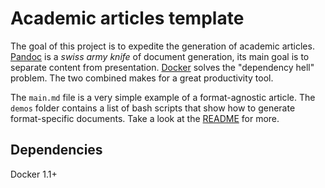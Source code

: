 # Academic articles template

The goal of this project is to expedite the generation of academic 
articles. [Pandoc](http://pandoc.org) is a _swiss army knife_ of 
document generation, its main goal is to separate content from 
presentation. [Docker](http://docker.io) solves the "dependency hell" 
problem. The two combined makes for a great productivity tool.

The `main.md` file is a very simple example of a format-agnostic 
article. The `demos` folder contains a list of bash scripts that show 
how to generate format-specific documents. Take a look at the 
[README](demos/README.md) for more.

## Dependencies

Docker 1.1+
